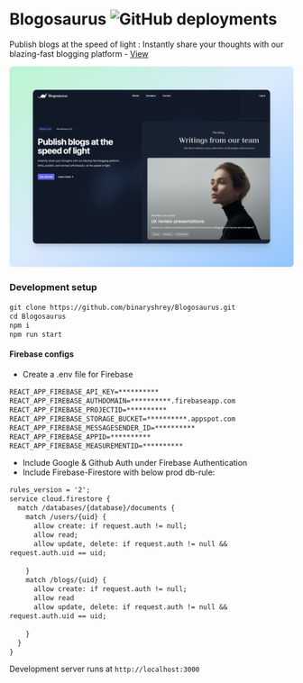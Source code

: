 # Blogosaurus ![GitHub deployments](https://img.shields.io/github/deployments/binaryshrey/blogosaurus/production?style=flat&logo=vercel&label=vercel)

Publish blogs at the speed of light : Instantly share your thoughts with our blazing-fast blogging platform - [View](https://blogosaurus.vercel.app/)

![Banner](https://raw.githubusercontent.com/binaryshrey/Blogosaurus/main/blogo-product.png)

### Development setup

```
git clone https://github.com/binaryshrey/Blogosaurus.git
cd Blogosaurus
npm i
npm run start
```

#### Firebase configs
- Create a .env file for Firebase
```
REACT_APP_FIREBASE_API_KEY=**********
REACT_APP_FIREBASE_AUTHDOMAIN=**********.firebaseapp.com
REACT_APP_FIREBASE_PROJECTID=**********
REACT_APP_FIREBASE_STORAGE_BUCKET=**********.appspot.com
REACT_APP_FIREBASE_MESSAGESENDER_ID=**********
REACT_APP_FIREBASE_APPID=**********
REACT_APP_FIREBASE_MEASUREMENTID=**********
```

- Include Google & Github Auth under Firebase Authentication
- Include Firebase-Firestore with below prod db-rule:
```
rules_version = '2';
service cloud.firestore {
  match /databases/{database}/documents {
    match /users/{uid} {
      allow create: if request.auth != null;
      allow read;
      allow update, delete: if request.auth != null && request.auth.uid == uid;
    	
    }
    match /blogs/{uid} {
      allow create: if request.auth != null;
      allow read 
      allow update, delete: if request.auth != null && request.auth.uid == uid;
    
    }
  }
}
```


Development server runs at `http://localhost:3000`






